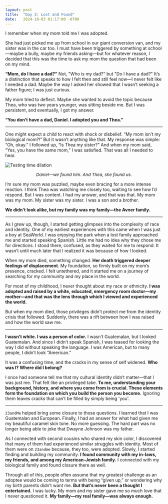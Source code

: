 ```yaml
---
layout: post
title:  "Day 3: Lost and Found"
date:   2024-10-03 01:17:00 -0700
---
```


I remember when my mom told me I was adopted.

She had just picked me up from school in our giant conversion van, and my sister was in the car too. I must have been triggered by something at school&mdash;maybe a bully, maybe my friends asking&mdash;but for whatever reason, I decided that this was the time to ask my mom the question that had been on my mind.

**“Mom, do I have a dad?”**
Not, "Who is my dad?" but "Do I have a dad?" It’s a distinction that speaks to how I felt then and still feel now—I never felt like I needed a dad. Maybe the way I asked her showed that I wasn’t seeking a father figure; I was just curious.

My mom tried to deflect. Maybe she wanted to avoid the topic because Thea, who was two years younger, was sitting beside me. But I was persistent, and eventually, I got my answer.

**“You don’t have a dad, Daniel. I adopted you and Thea.”**

---

One might expect a child to react with shock or disbelief. “My mom isn’t my biological mom?!” But it wasn’t anything like that. My response was simple: “Oh, okay.” I followed up, “Is Thea my sister?” And when my mom said, “Yes, you have the same mom,” I was satisfied. That was all I needed to hear.

![Testing time dilation](../../../assets/img/post-3.jpeg)
<p style="text-align: center; font-size: .85rem;"><em>Daniel&mdash;we found him. And Thea, she found us.</em></p>

I’m sure my mom was puzzled, maybe even bracing for a more intense reaction. I think Thea was watching me closely too, waiting to see how I’d respond. But I was content. I had my answer, and that was that. My mom was my mom. My sister was my sister. I was a son and a brother.

**We didn't look alike, but my family was my family—the Avner family.**

---

As I grew up, though, I started getting glimpses into the complexity of race and identity. One of my earliest experiences with this came when I was just a boy at SeaWorld. I was enjoying the park when a lost family approached me and started speaking Spanish. Little me had no idea why they chose me for directions. I stood there, confused, as they waited for me to respond. It wasn’t until much later that I realized it was because of how I looked.

When my mom died, something changed. **Her death triggered deeper feelings of displacement**. My foundation, so firmly built on my mom’s presence, cracked. I felt untethered, and it started me on a journey of searching for my community and my place in the world.

For most of my childhood, I never thought about my race or ethnicity. **I was adopted and raised by a white, educated, emergency room doctor—my mother—and that was the lens through which I viewed and experienced the world.**

But when my mom died, those privileges didn’t protect me from the identity crisis that followed. Suddenly, there was a rift between how I was raised and how the world saw me.

---

**I wasn’t white. I was a person of color.** I wasn’t Guatemalan, but I looked Guatemalan. And since I didn’t speak Spanish, I was teased for looking the way I did without speaking the language. I was American, but to many people, I didn’t look “American.”

It was a confusing time, and the cracks in my sense of self widened. **Who was I? Where did I belong?**

I once had someone tell me that my cultural identity didn’t matter&mdash;that I was just me. That felt like an privileged take. **To me, understanding your background, history, and where you come from is crucial. These elements form the foundation on which you build the person you become.** Ignoring them leaves cracks that can’t be filled by simply being 'you'.

---

`23andMe` helped bring some closure to those questions. I learned that I was Guatemalan and European. Finally, I had an answer for what had given me my beautiful caramel skin tone. No more guessing. The hard part was no longer being able to joke that Dwayne Johnson was my father.

As I connected with second cousins who shared my skin color, I discovered that many of them had experienced similar struggles with identity. Most of them were on `23andme` because, they too, were adopted. Slowly, I started finding and building my community. **I found community with my in-laws, my friends, and among my American-Jewish family.** I connected with my biological family and found closure there as well.

Through all of this, people often assume that my greatest challenge as an adoptee would be coming to terms with being “given up,” or wondering why my birth parents didn’t want me. **But that’s never been a thought I entertained.** I was lucky. My mom and my sister gave me so much love that I never questioned it. **My family—my real family—was always enough.**